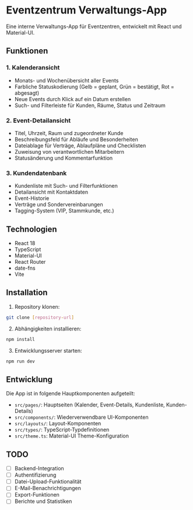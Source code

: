 # Eventzentrum Verwaltungs-App

Eine interne Verwaltungs-App für Eventzentren, entwickelt mit React und Material-UI.

## Funktionen

### 1. Kalenderansicht
- Monats- und Wochenübersicht aller Events
- Farbliche Statuskodierung (Gelb = geplant, Grün = bestätigt, Rot = abgesagt)
- Neue Events durch Klick auf ein Datum erstellen
- Such- und Filterleiste für Kunden, Räume, Status und Zeitraum

### 2. Event-Detailansicht
- Titel, Uhrzeit, Raum und zugeordneter Kunde
- Beschreibungsfeld für Abläufe und Besonderheiten
- Dateiablage für Verträge, Ablaufpläne und Checklisten
- Zuweisung von verantwortlichen Mitarbeitern
- Statusänderung und Kommentarfunktion

### 3. Kundendatenbank
- Kundenliste mit Such- und Filterfunktionen
- Detailansicht mit Kontaktdaten
- Event-Historie
- Verträge und Sondervereinbarungen
- Tagging-System (VIP, Stammkunde, etc.)

## Technologien

- React 18
- TypeScript
- Material-UI
- React Router
- date-fns
- Vite

## Installation

1. Repository klonen:
```bash
git clone [repository-url]
```

2. Abhängigkeiten installieren:
```bash
npm install
```

3. Entwicklungsserver starten:
```bash
npm run dev
```

## Entwicklung

Die App ist in folgende Hauptkomponenten aufgeteilt:

- `src/pages/`: Hauptseiten (Kalender, Event-Details, Kundenliste, Kunden-Details)
- `src/components/`: Wiederverwendbare UI-Komponenten
- `src/layouts/`: Layout-Komponenten
- `src/types/`: TypeScript-Typdefinitionen
- `src/theme.ts`: Material-UI Theme-Konfiguration

## TODO

- [ ] Backend-Integration
- [ ] Authentifizierung
- [ ] Datei-Upload-Funktionalität
- [ ] E-Mail-Benachrichtigungen
- [ ] Export-Funktionen
- [ ] Berichte und Statistiken
